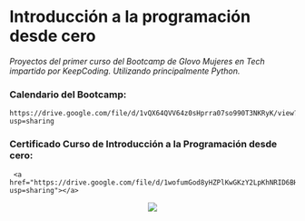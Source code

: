 # Introducción a la programación desde cero
_Proyectos del primer curso del Bootcamp de Glovo Mujeres en Tech impartido por KeepCoding. Utilizando principalmente Python._

### Calendario del Bootcamp:
```
https://drive.google.com/file/d/1vQX64QVV64z0sHprra07so990T3NKRyK/view?usp=sharing
```
### Certificado Curso de Introducción a la Programación desde cero:
```
 <a href="https://drive.google.com/file/d/1wofumGod8yHZPlKwGKzY2LpKhNRID6BH/view?usp=sharing"></a>
```
  <p align="center">
  <img src= "https://raw.githubusercontent.com/sigutier/KeepCoding_Introduccion_a_la_programacion/master/cursointroduccionprogramacion.png"/>
  </p>
  
